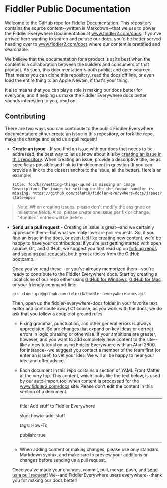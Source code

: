 <h1>
<a name="fiddler-public-documentation" class="anchor" href="#fiddler-public-documentation"><span class="mini-icon mini-icon-link"></span></a>Fiddler Public Documentation</h1>

<p>Welcome to the GitHub repo for <a href="http://www.telerik.com/fiddler-everywhere">Fiddler</a> <a href="#">Documentation</a>. This repository contains the source content--written in Markdown--that we use to power the Fiddler Everywhere Documentation at <a href="http://www.telerik.com/fiddler-everywhere">www.fiddler2.com/docs</a>. If you've arrived here wanting to search and peruse our docs, you'd be better served heading over to <a href="http:%5Cwww.fiddler2.com/docs">www.fiddler2.com/docs</a> where our content is prettified and searchable. </p>

<p>We believe that the documentation for a product is at its best when the content is a collaboration between the builders and consumers of that product. As such, this documentation is both public, and open sourced. That means you can clone this repository, read the docs off line, or even load the entire thing to an Apple Newton, if that's your thing.</p>

<p>It also means that you can play a role in making our docs better for everyone, and if helping us make the Fiddler Everywhere docs better sounds interesting to you, read on.</p>

<h2>
<a name="contributing" class="anchor" href="#contributing"><span class="mini-icon mini-icon-link"></span></a>Contributing</h2>

<p>There are two ways you can contribute to the public Fiddler Everywhere documentation: either create an issue in this repository, or fork the repo, make the change and send us a pull request!</p>

<ul>
<li>
<p><strong>Create an issue</strong> - If you find an issue with our docs that needs to be addressed, the best way to let us know about it is by <a href="https://github.com/telerik/fiddler-everywhere-docs/issues?state=open">creating an issue in this repository</a>. When creating an issue, provide a descriptive title, be as specific as possible and link to the document in question (If you can provide a link to the closest anchor to the issue, all the better). Here's an example:</p>

<pre><code>Title: foo/bar/setting-things-up.md is missing an image
Description: The image for setting up the the foobar handler is missing. https://github.com/telerik/fiddler-everywhere-docs/issues?state=open
</code></pre>
</li>
</ul><blockquote>
<p>Note: When creating issues, please don't modify the assignee or milestone fields. Also, please create one issue per fix or change. "Bundled" entries will be deleted.</p>
</blockquote>

<ul>
<li>
<p><strong>Send us a pull request</strong> - Creating an issue is great--and we certainly appreciate them--but what we really love are pull requests. So, if you find an issue in the docs, or even feel like creating new content, we'd be happy to have your contributions! If you're just getting started with open source, Git, and GitHub, we suggest you first read up on <a href="https://help.github.com/articles/fork-a-repo">forking repos</a> and <a href="https://help.github.com/articles/using-pull-requests">sending pull requests</a>, both great articles from the GitHub bootcamp.  </p>

<p>Once you've read these--or you've already memorized them--you're ready to contribute to the Fiddler Everywhere docs. Start by creating a local clone of our repo either using <a href="http://windows.github.com/">GitHub for Windows</a>, <a href="http://mac.github.com/">GitHub for Mac</a> or your friendly command-line:</p>

<pre><code>git clone git@github.com:telerik/fiddler-everywhere-docs.git
</code></pre>

<p>Then, open up the fiddler-everywhere-docs folder in your favorite text editor and contribute away! Of course, as you work with the docs, we do ask that you follow a couple of ground rules:</p>

<ul>
<li>Fixing grammar, punctuation, and other general errors is always appreciated. So are changes that expand on key ideas or correct errors in logic phrasing or otherwise. If your ambitions are greater, however, and you want to add completely new content to the site--like a new tutorial on using Fiddler Everywhere with an Atari 2600, for instance--we suggest you contact a member of the team first (or enter an issue!) to vet your idea. We will all be happy to hear your idea and offer advice.</li>
<li>
<p>Each document in this repo contains a section of YAML Front Matter at the very top. This content, which looks like the text below, is used by our auto-import tool when content is processed for the <a href="http://www.fiddler2.com/docs">www.fiddler2.com/docs</a> site. Please don't edit the content in this section of a document.</p>

<hr>
<p>title: Add stuff to Fiddler Everywhere</p>

<p>slug: howto-add-stuff</p>

<p>tags: How-To</p>

<p>publish: true</p>

<hr>
</li>
<li><p>When adding content or making changes, please use only standard Markdown syntax, and make sure to preview your additions or changes before sending us a pull request. </p></li>
</ul>
<p>Once you've made your changes, commit, pull, merge, push, and <a href="https://help.github.com/articles/using-pull-requests">send us a pull request</a>! We--and Fiddler Everywhere users everywhere--thank you for making our docs better! </p>
</li>
</ul></article>

